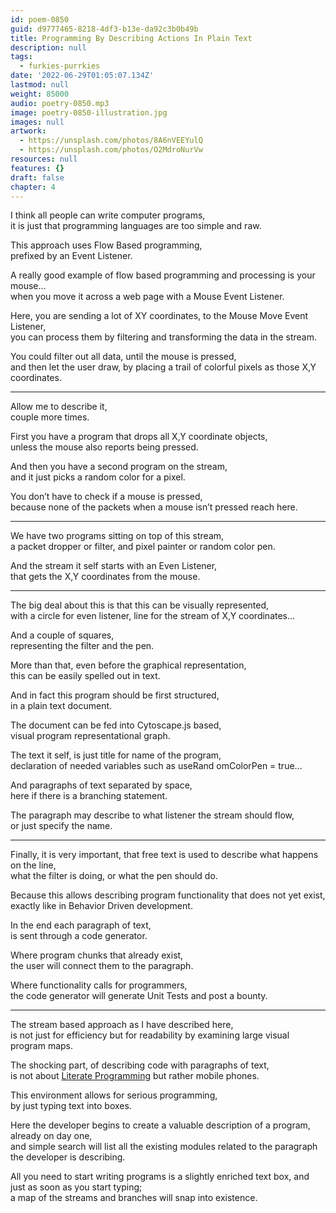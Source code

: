 ```yaml
---
id: poem-0850
guid: d9777465-8218-4df3-b13e-da92c3b0b49b
title: Programming By Describing Actions In Plain Text
description: null
tags:
  - furkies-purrkies
date: '2022-06-29T01:05:07.134Z'
lastmod: null
weight: 85000
audio: poetry-0850.mp3
image: poetry-0850-illustration.jpg
images: null
artwork:
  - https://unsplash.com/photos/8A6nVEEYulQ
  - https://unsplash.com/photos/O2MdroNurVw
resources: null
features: {}
draft: false
chapter: 4
---
```


I think all people can write computer programs,\
it is just that programming languages are too simple and raw.

This approach uses Flow Based programming,\
prefixed by an Event Listener.

A really good example of flow based programming and processing is your mouse...\
when you move it across a web page with a Mouse Event Listener.

Here, you are sending a lot of XY coordinates, to the Mouse Move Event Listener,\
you can process them by filtering and transforming the data in the stream.

You could filter out all data, until the mouse is pressed,\
and then let the user draw, by placing a trail of colorful pixels as those X,Y coordinates.

---

Allow me to describe it,\
couple more times.

First you have a program that drops all X,Y coordinate objects,\
unless the mouse also reports being pressed.

And then you have a second program on the stream,\
and it just picks a random color for a pixel.

You don’t have to check if a mouse is pressed,\
because none of the packets when a mouse isn’t pressed reach here.

---

We have two programs sitting on top of this stream,\
a packet dropper or filter, and pixel painter or random color pen.

And the stream it self starts with an Even Listener,\
that gets the X,Y coordinates from the mouse.

---

The big deal about this is that this can be visually represented,\
with a circle for even listener, line for the stream of X,Y coordinates...

And a couple of squares,\
representing the filter and the pen.

More than that, even before the graphical representation,\
this can be easily spelled out in text.

And in fact this program should be first structured,\
in a plain text document.

The document can be fed into Cytoscape.js based,\
visual program representational graph.

The text it self, is just title for name of the program,\
declaration of needed variables such as useRand omColorPen = true...

And paragraphs of text separated by space,\
here if there is a branching statement.

The paragraph may describe to what listener the stream should flow,\
or just specify the name.

---

Finally, it is very important, that free text is used to describe what happens on the line,\
what the filter is doing, or what the pen should do.

Because this allows describing program functionality that does not yet exist,\
exactly like in Behavior Driven development.

In the end each paragraph of text,\
is sent through a code generator.

Where program chunks that already exist,\
the user will connect them to the paragraph.

Where functionality calls for programmers,\
the code generator will generate Unit Tests and post a bounty.

---

The stream based approach as I have described here,\
is not just for efficiency but for readability by examining large visual program maps.

The shocking part, of describing code with paragraphs of text,\
is not about [Literate Programming](https://en.wikipedia.org/wiki/Literate_programming) but rather mobile phones.

This environment allows for serious programming,\
by just typing text into boxes.

Here the developer begins to create a valuable description of a program, already on day one,\
and simple search will list all the existing modules related to the paragraph the developer is describing.

All you need to start writing programs is a slightly enriched text box, and just as soon as you start typing;\
a map of the streams and branches will snap into existence.
